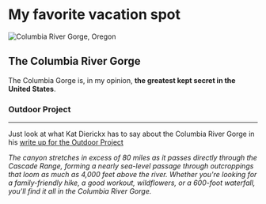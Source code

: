 # My favorite vacation spot

![Columbia River Gorge, Oregon](https://cdn.pixabay.com/photo/2016/10/07/13/17/columbia-river-1721556_960_720.jpg)

## The Columbia River Gorge
The Columbia Gorge is, in my opinion, **the greatest kept secret in the United States**.

### Outdoor Project
---------------

Just look at what Kat Dierickx has to say about the Columbia River Gorge in his [write up for the Outdoor Project](https://www.outdoorproject.com/blog-news/hiking-columbia-river-gorge)

*The canyon stretches in excess of 80 miles as it passes directly through the Cascade Range, forming a nearly sea-level passage through outcroppings that loom as much as 4,000 feet above the river. Whether you're looking for a family-friendly hike, a good workout, wildflowers, or a 600-foot waterfall, you'll find it all in the Columbia River Gorge.*   
